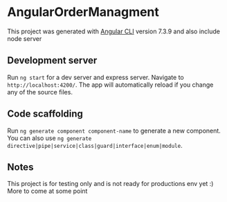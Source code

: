 # AngularOrderManagment

This project was generated with [Angular CLI](https://github.com/angular/angular-cli) version 7.3.9 and also include node server

## Development server

Run `ng start` for a dev server and express server. Navigate to `http://localhost:4200/`. 
The app will automatically reload if you change any of the source files.

## Code scaffolding

Run `ng generate component component-name` to generate a new component. You can also use `ng generate directive|pipe|service|class|guard|interface|enum|module`.

## Notes
This project is for testing only and is not ready for productions env yet :)
More to come at some point